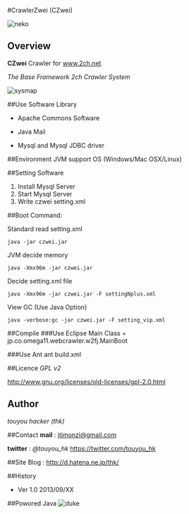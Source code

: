#CrawlerZwei (CZwei)

![neko](http://cdn-ak.f.st-hatena.com/images/fotolife/t/thk/20130915/20130915193049.jpg)


## Overview


**CZwei** Crawler for www.2ch.net 

*The Base Framework 2ch Crawler System*

![sysmap](http://cdn-ak.f.st-hatena.com/images/fotolife/t/thk/20130916/20130916054626.png)


##Use Software Library

- Apache Commons Software

- Java Mail

- Mysql and Mysql JDBC driver


##Environment
JVM support OS (Windows/Mac OSX/Linux)


##Setting Software
 1. Install Mysql Server
 2. Start Mysql Server
 3. Write czwei setting.xml


##Boot Command:

Standard read setting.xml

	java -jar czwei.jar

JVM decide memory

	java -Xmx96m -jar czwei.jar

Decide setting.xml file

	java -Xmx96m -jar czwei.jar -F settingNplus.xml
	
View GC (Use Java Option)
	
	java -verbose:gc -jar czwei.jar -F setting_vip.xml

##Compile
###Use Eclipse
Main Class = jp.co.omega11.webcrawler.w2fj.MainBoot

###Use Ant
	ant build.xml

##Licence
*GPL v2*

<http://www.gnu.org/licenses/old-licenses/gpl-2.0.html>


## Author
*touyou hacker (thk)*


##Contact
**mail** : <itimonzi@gmail.com>

**twitter** : *@touyou_hk* <https://twitter.com/touyou_hk>

##Site
Blog : <http://d.hatena.ne.jp/thk/>


##History
- Ver 1.0 2013/09/XX
 
 
##Powored Java
![duke](http://cdn-ak.f.st-hatena.com/images/fotolife/t/thk/20130916/20130916012105.gif)
